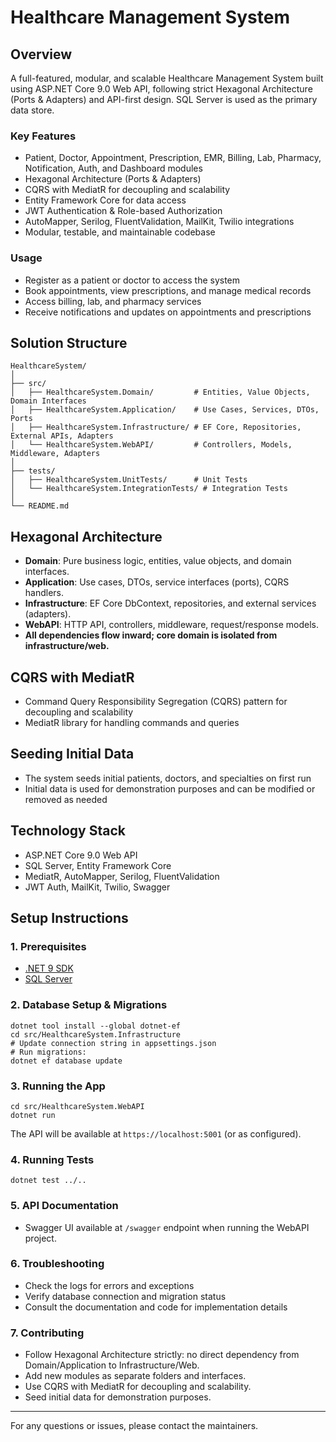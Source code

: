 # Healthcare Management System

## Overview
A full-featured, modular, and scalable Healthcare Management System built using ASP.NET Core 9.0 Web API, following strict Hexagonal Architecture (Ports & Adapters) and API-first design. SQL Server is used as the primary data store.

### Key Features
- Patient, Doctor, Appointment, Prescription, EMR, Billing, Lab, Pharmacy, Notification, Auth, and Dashboard modules
- Hexagonal Architecture (Ports & Adapters)
- CQRS with MediatR for decoupling and scalability
- Entity Framework Core for data access
- JWT Authentication & Role-based Authorization
- AutoMapper, Serilog, FluentValidation, MailKit, Twilio integrations
- Modular, testable, and maintainable codebase

### Usage
- Register as a patient or doctor to access the system
- Book appointments, view prescriptions, and manage medical records
- Access billing, lab, and pharmacy services
- Receive notifications and updates on appointments and prescriptions

## Solution Structure
```
HealthcareSystem/
│
├── src/
│   ├── HealthcareSystem.Domain/         # Entities, Value Objects, Domain Interfaces
│   ├── HealthcareSystem.Application/    # Use Cases, Services, DTOs, Ports
│   ├── HealthcareSystem.Infrastructure/ # EF Core, Repositories, External APIs, Adapters
│   └── HealthcareSystem.WebAPI/         # Controllers, Models, Middleware, Adapters
│
├── tests/
│   ├── HealthcareSystem.UnitTests/      # Unit Tests
│   └── HealthcareSystem.IntegrationTests/ # Integration Tests
│
└── README.md
```

## Hexagonal Architecture
- **Domain**: Pure business logic, entities, value objects, and domain interfaces.
- **Application**: Use cases, DTOs, service interfaces (ports), CQRS handlers.
- **Infrastructure**: EF Core DbContext, repositories, and external services (adapters).
- **WebAPI**: HTTP API, controllers, middleware, request/response models.
- **All dependencies flow inward; core domain is isolated from infrastructure/web.**

## CQRS with MediatR
- Command Query Responsibility Segregation (CQRS) pattern for decoupling and scalability
- MediatR library for handling commands and queries

## Seeding Initial Data
- The system seeds initial patients, doctors, and specialties on first run
- Initial data is used for demonstration purposes and can be modified or removed as needed

## Technology Stack
- ASP.NET Core 9.0 Web API
- SQL Server, Entity Framework Core
- MediatR, AutoMapper, Serilog, FluentValidation
- JWT Auth, MailKit, Twilio, Swagger

## Setup Instructions

### 1. Prerequisites
- [.NET 9 SDK](https://dotnet.microsoft.com/download/dotnet/9.0)
- [SQL Server](https://www.microsoft.com/en-us/sql-server/sql-server-downloads)

### 2. Database Setup & Migrations
```
dotnet tool install --global dotnet-ef
cd src/HealthcareSystem.Infrastructure
# Update connection string in appsettings.json
# Run migrations:
dotnet ef database update
```

### 3. Running the App
```
cd src/HealthcareSystem.WebAPI
dotnet run
```
The API will be available at `https://localhost:5001` (or as configured).

### 4. Running Tests
```
dotnet test ../..
```

### 5. API Documentation
- Swagger UI available at `/swagger` endpoint when running the WebAPI project.

### 6. Troubleshooting
- Check the logs for errors and exceptions
- Verify database connection and migration status
- Consult the documentation and code for implementation details

### 7. Contributing
- Follow Hexagonal Architecture strictly: no direct dependency from Domain/Application to Infrastructure/Web.
- Add new modules as separate folders and interfaces.
- Use CQRS with MediatR for decoupling and scalability.
- Seed initial data for demonstration purposes.

---

For any questions or issues, please contact the maintainers.
